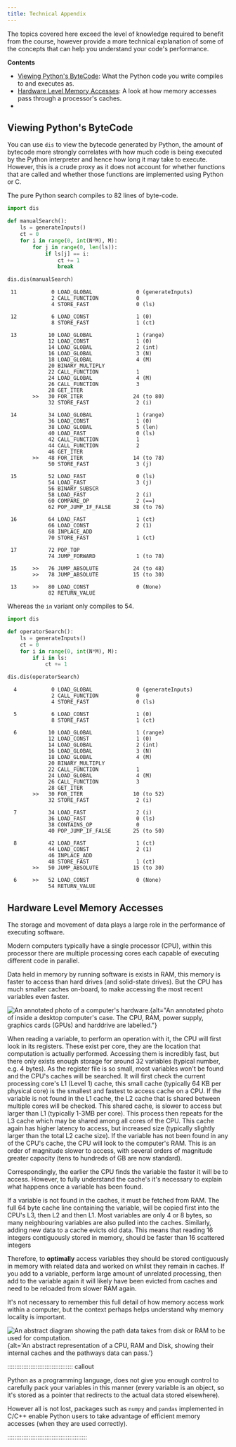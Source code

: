 ```yaml
---
title: Technical Appendix
---
```


The topics covered here exceed the level of knowledge required to benefit from the course, however provide a more technical explanation of some of the concepts that can help you understand your code's performance.

**Contents**

- [Viewing Python's ByteCode](#viewing-pythons-bytecode): What the Python code you write compiles to and executes as.
- [Hardware Level Memory Accesses](#hardware-level-memory-accesses): A look at how memory accesses pass through a processor's caches.
- []()

## Viewing Python's ByteCode

You can use `dis` to view the bytecode generated by Python, the amount of bytecode more strongly correlates with how much code is being executed by the Python interpreter and hence how long it may take to execute. However, this is a crude proxy as it does not account for whether functions that are called and whether those functions are implemented using Python or C.

The pure Python search compiles to 82 lines of byte-code.

```python
import dis

def manualSearch():
    ls = generateInputs()
    ct = 0
    for i in range(0, int(N*M), M):
        for j in range(0, len(ls)):
            if ls[j] == i:
                ct += 1
                break

dis.dis(manualSearch)
```
```output
 11           0 LOAD_GLOBAL              0 (generateInputs)
              2 CALL_FUNCTION            0
              4 STORE_FAST               0 (ls)

 12           6 LOAD_CONST               1 (0)
              8 STORE_FAST               1 (ct)

 13          10 LOAD_GLOBAL              1 (range)
             12 LOAD_CONST               1 (0)
             14 LOAD_GLOBAL              2 (int)
             16 LOAD_GLOBAL              3 (N)
             18 LOAD_GLOBAL              4 (M)
             20 BINARY_MULTIPLY
             22 CALL_FUNCTION            1
             24 LOAD_GLOBAL              4 (M)
             26 CALL_FUNCTION            3
             28 GET_ITER
        >>   30 FOR_ITER                24 (to 80)
             32 STORE_FAST               2 (i)

 14          34 LOAD_GLOBAL              1 (range)
             36 LOAD_CONST               1 (0)
             38 LOAD_GLOBAL              5 (len)
             40 LOAD_FAST                0 (ls)
             42 CALL_FUNCTION            1
             44 CALL_FUNCTION            2
             46 GET_ITER
        >>   48 FOR_ITER                14 (to 78)
             50 STORE_FAST               3 (j)

 15          52 LOAD_FAST                0 (ls)
             54 LOAD_FAST                3 (j)
             56 BINARY_SUBSCR
             58 LOAD_FAST                2 (i)
             60 COMPARE_OP               2 (==)
             62 POP_JUMP_IF_FALSE       38 (to 76)

 16          64 LOAD_FAST                1 (ct)
             66 LOAD_CONST               2 (1)
             68 INPLACE_ADD
             70 STORE_FAST               1 (ct)

 17          72 POP_TOP
             74 JUMP_FORWARD             1 (to 78)

 15     >>   76 JUMP_ABSOLUTE           24 (to 48)
        >>   78 JUMP_ABSOLUTE           15 (to 30)

 13     >>   80 LOAD_CONST               0 (None)
             82 RETURN_VALUE
```

Whereas the `in` variant only compiles to 54.

```python
import dis

def operatorSearch():
    ls = generateInputs()
    ct = 0
    for i in range(0, int(N*M), M):
        if i in ls:
            ct += 1

dis.dis(operatorSearch)
```
```output
  4           0 LOAD_GLOBAL              0 (generateInputs)
              2 CALL_FUNCTION            0
              4 STORE_FAST               0 (ls)

  5           6 LOAD_CONST               1 (0)
              8 STORE_FAST               1 (ct)

  6          10 LOAD_GLOBAL              1 (range)
             12 LOAD_CONST               1 (0)
             14 LOAD_GLOBAL              2 (int)
             16 LOAD_GLOBAL              3 (N)
             18 LOAD_GLOBAL              4 (M)
             20 BINARY_MULTIPLY
             22 CALL_FUNCTION            1
             24 LOAD_GLOBAL              4 (M)
             26 CALL_FUNCTION            3
             28 GET_ITER
        >>   30 FOR_ITER                10 (to 52)
             32 STORE_FAST               2 (i)

  7          34 LOAD_FAST                2 (i)
             36 LOAD_FAST                0 (ls)
             38 CONTAINS_OP              0
             40 POP_JUMP_IF_FALSE       25 (to 50)

  8          42 LOAD_FAST                1 (ct)
             44 LOAD_CONST               2 (1)
             46 INPLACE_ADD
             48 STORE_FAST               1 (ct)
        >>   50 JUMP_ABSOLUTE           15 (to 30)

  6     >>   52 LOAD_CONST               0 (None)
             54 RETURN_VALUE
```

## Hardware Level Memory Accesses

The storage and movement of data plays a large role in the performance of executing software.

<!-- Brief summary of hardware -->
Modern computers typically have a single processor (CPU), within this processor there are multiple processing cores each capable of executing different code in parallel.

Data held in memory by running software is exists in RAM, this memory is faster to access than hard drives (and solid-state drives).
But the CPU has much smaller caches on-board, to make accessing the most recent variables even faster.

![An annotated photo of a computer's hardware.](learners/fig/annotated-motherboard.jpg){alt="An annotated photo of inside a desktop computer's case. The CPU, RAM, power supply, graphics cards (GPUs) and harddrive are labelled."}

<!-- Read/operate on variable ram->cpu cache->registers->cpu -->
When reading a variable, to perform an operation with it, the CPU will first look in its registers. These exist per core, they are the location that computation is actually performed. Accessing them is incredibly fast, but there only exists enough storage for around 32 variables (typical number, e.g. 4 bytes).
As the register file is so small, most variables won't be found and the CPU's caches will be searched.
It will first check the current processing core's L1 (Level 1) cache, this small cache (typically 64 KB per physical core) is the smallest and fastest to access cache on a CPU.
If the variable is not found in the L1 cache, the L2 cache that is shared between multiple cores will be checked. This shared cache, is slower to access but larger than L1 (typically 1-3MB per core).
This process then repeats for the L3 cache which may be shared among all cores of the CPU. This cache again has higher latency to access, but increased size (typically slightly larger than the total L2 cache size).
If the variable has not been found in any of the CPU's cache, the CPU will look to the computer's RAM. This is an order of magnitude slower to access, with several orders of magnitude greater capacity (tens to hundreds of GB are now standard).

Correspondingly, the earlier the CPU finds the variable the faster it will be to access.
However, to fully understand the cache's it's necessary to explain what happens once a variable has been found.

If a variable is not found in the caches, it must be fetched from RAM.
The full 64 byte cache line containing the variable, will be copied first into the CPU's L3, then L2 and then L1.
Most variables are only 4 or 8 bytes, so many neighbouring variables are also pulled into the caches.
Similarly, adding new data to a cache evicts old data.
This means that reading 16 integers contiguously stored in memory, should be faster than 16 scattered integers

Therefore, to **optimally** access variables they should be stored contiguously in memory with related data and worked on whilst they remain in caches.
If you add to a variable, perform large amount of unrelated processing, then add to the variable again it will likely have been evicted from caches and need to be reloaded from slower RAM again.

<!-- Latency/Throughput typically inversely proportional to capacity -->
It's not necessary to remember this full detail of how memory access work within a computer, but the context perhaps helps understand why memory locality is important.

![An abstract diagram showing the path data takes from disk or RAM to be used for computation.](learners/fig/hardware.png){alt='An abstract representation of a CPU, RAM and Disk, showing their internal caches and the pathways data can pass.'}

::::::::::::::::::::::::::::::::::::: callout

Python as a programming language, does not give you enough control to carefully pack your variables in this manner (every variable is an object, so it's stored as a pointer that redirects to the actual data stored elsewhere).

However all is not lost, packages such as `numpy` and `pandas` implemented in C/C++ enable Python users to take advantage of efficient memory accesses (when they are used correctly).

:::::::::::::::::::::::::::::::::::::::::::::


## 